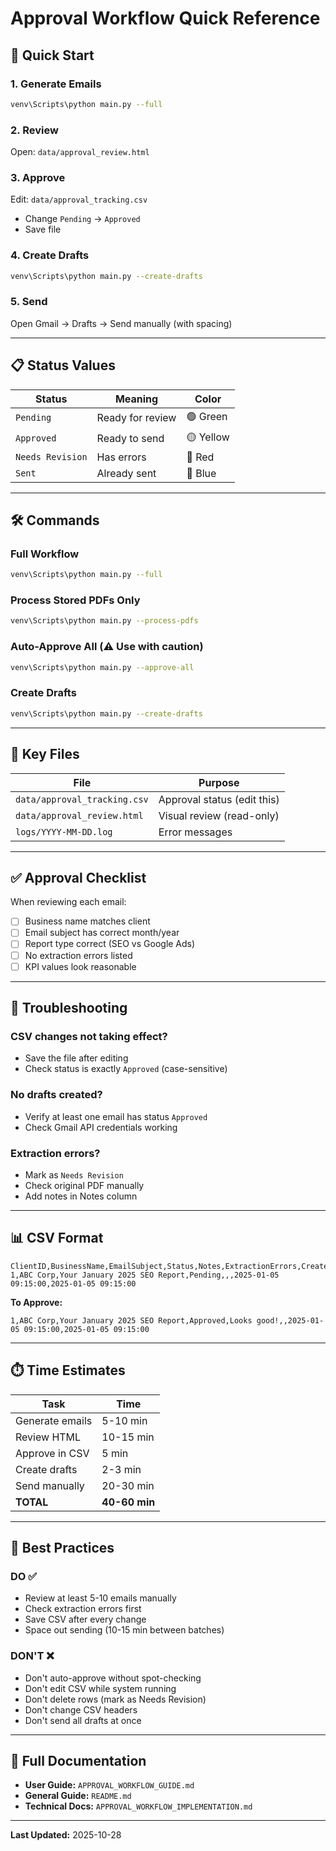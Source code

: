 # Approval Workflow Quick Reference

## 🚀 Quick Start

### 1. Generate Emails
```bash
venv\Scripts\python main.py --full
```

### 2. Review
Open: `data/approval_review.html`

### 3. Approve
Edit: `data/approval_tracking.csv`
- Change `Pending` → `Approved`
- Save file

### 4. Create Drafts
```bash
venv\Scripts\python main.py --create-drafts
```

### 5. Send
Open Gmail → Drafts → Send manually (with spacing)

---

## 📋 Status Values

| Status | Meaning | Color |
|--------|---------|-------|
| `Pending` | Ready for review | 🟢 Green |
| `Approved` | Ready to send | 🟡 Yellow |
| `Needs Revision` | Has errors | 🔴 Red |
| `Sent` | Already sent | 🔵 Blue |

---

## 🛠️ Commands

### Full Workflow
```bash
venv\Scripts\python main.py --full
```

### Process Stored PDFs Only
```bash
venv\Scripts\python main.py --process-pdfs
```

### Auto-Approve All (⚠️ Use with caution)
```bash
venv\Scripts\python main.py --approve-all
```

### Create Drafts
```bash
venv\Scripts\python main.py --create-drafts
```

---

## 📂 Key Files

| File | Purpose |
|------|---------|
| `data/approval_tracking.csv` | Approval status (edit this) |
| `data/approval_review.html` | Visual review (read-only) |
| `logs/YYYY-MM-DD.log` | Error messages |

---

## ✅ Approval Checklist

When reviewing each email:

- [ ] Business name matches client
- [ ] Email subject has correct month/year
- [ ] Report type correct (SEO vs Google Ads)
- [ ] No extraction errors listed
- [ ] KPI values look reasonable

---

## 🔧 Troubleshooting

### CSV changes not taking effect?
- Save the file after editing
- Check status is exactly `Approved` (case-sensitive)

### No drafts created?
- Verify at least one email has status `Approved`
- Check Gmail API credentials working

### Extraction errors?
- Mark as `Needs Revision`
- Check original PDF manually
- Add notes in Notes column

---

## 📊 CSV Format

```csv
ClientID,BusinessName,EmailSubject,Status,Notes,ExtractionErrors,CreatedDate,UpdatedDate
1,ABC Corp,Your January 2025 SEO Report,Pending,,,2025-01-05 09:15:00,2025-01-05 09:15:00
```

**To Approve:**
```csv
1,ABC Corp,Your January 2025 SEO Report,Approved,Looks good!,,2025-01-05 09:15:00,2025-01-05 09:15:00
```

---

## ⏱️ Time Estimates

| Task | Time |
|------|------|
| Generate emails | 5-10 min |
| Review HTML | 10-15 min |
| Approve in CSV | 5 min |
| Create drafts | 2-3 min |
| Send manually | 20-30 min |
| **TOTAL** | **40-60 min** |

---

## 🎯 Best Practices

### DO ✅
- Review at least 5-10 emails manually
- Check extraction errors first
- Save CSV after every change
- Space out sending (10-15 min between batches)

### DON'T ❌
- Don't auto-approve without spot-checking
- Don't edit CSV while system running
- Don't delete rows (mark as Needs Revision)
- Don't change CSV headers
- Don't send all drafts at once

---

## 📖 Full Documentation

- **User Guide:** `APPROVAL_WORKFLOW_GUIDE.md`
- **General Guide:** `README.md`
- **Technical Docs:** `APPROVAL_WORKFLOW_IMPLEMENTATION.md`

---

**Last Updated:** 2025-10-28
